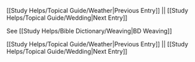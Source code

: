 [[Study Helps/Topical Guide/Weather|Previous Entry]]  ||  [[Study Helps/Topical Guide/Wedding|Next Entry]]

 See [[Study Helps/Bible Dictionary/Weaving|BD Weaving]]

[[Study Helps/Topical Guide/Weather|Previous Entry]]  ||  [[Study Helps/Topical Guide/Wedding|Next Entry]]